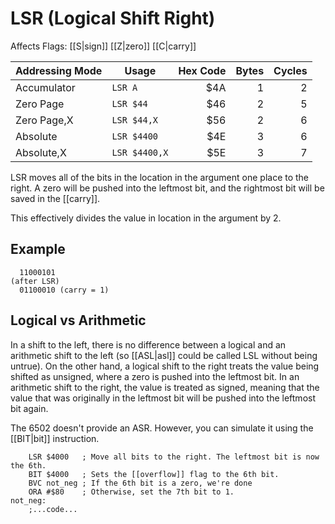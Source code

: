 LSR (Logical Shift Right)
=========================
Affects Flags: [[S|sign]] [[Z|zero]] [[C|carry]]

| Addressing Mode  | Usage           | Hex Code | Bytes |Cycles  |
|------------------|-----------------|---------:|------:|-------:|
| Accumulator      |```LSR A```      | $4A      | 1     | 2      |
| Zero Page        |```LSR $44```    | $46      | 2     | 5      |
| Zero Page,X      |```LSR $44,X```  | $56      | 2     | 6      |
| Absolute         |```LSR $4400```  | $4E      | 3     | 6      |
| Absolute,X       |```LSR $4400,X```| $5E      | 3     | 7      |


LSR moves all of the bits in the location in the argument one place to the right.
A zero will be pushed into the leftmost bit, and the rightmost bit will be saved
in the [[carry]].

This effectively divides the value in location in the argument by 2.


Example
-------
      11000101
    (after LSR)
      01100010 (carry = 1)


Logical vs Arithmetic
---------------------
In a shift to the left, there is no difference between a logical and an
arithmetic shift to the left (so [[ASL|asl]] could be called LSL without being
untrue). On the other hand, a logical shift to the right treats the value being
shifted as unsigned, where a zero is pushed into the leftmost bit. In an
arithmetic shift to the right, the value is treated as signed, meaning that the
value that was originally in the leftmost bit will be pushed into the leftmost
bit again.

The 6502 doesn't provide an ASR. However, you can simulate it using the
[[BIT|bit]] instruction.

        LSR $4000   ; Move all bits to the right. The leftmost bit is now the 6th.
        BIT $4000   ; Sets the [[overflow]] flag to the 6th bit.
        BVC not_neg ; If the 6th bit is a zero, we're done 
        ORA #$80    ; Otherwise, set the 7th bit to 1.
    not_neg:
        ;...code...


